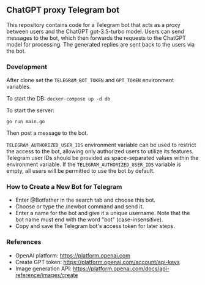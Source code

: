 ## ChatGPT proxy Telegram bot
This repository contains code for a Telegram bot that acts as a proxy between users and the ChatGPT gpt-3.5-turbo model.
Users can send messages to the bot, which then forwards the requests to the ChatGPT model for processing.
The generated replies are sent back to the users via the bot.

### Development
After clone set the `TELEGRAM_BOT_TOKEN` and `GPT_TOKEN` environment variables.

To start the DB:
`docker-compose up -d db`

To start the server:
```
go run main.go
```
Then post a message to the bot.

`TELEGRAM_AUTHORIZED_USER_IDS` environment variable can be used to restrict the access to the bot, allowing only authorized users to utilize its features.
Telegram user IDs should be provided as space-separated values within the environment variable. 
If the `TELEGRAM_AUTHORIZED_USER_IDS` variable is empty, all users will be permitted to use the bot by default.

### How to Create a New Bot for Telegram
- Enter @Botfather in the search tab and choose this bot.
- Choose or type the /newbot command and send it.
- Enter a name for the bot and give it a unique username. Note that the bot name must end with the word "bot" (case-insensitive).
- Copy and save the Telegram bot's access token for later steps.

### References
- OpenAI platform: https://platform.openai.com
- Create GPT token: https://platform.openai.com/account/api-keys
- Image generation API: https://platform.openai.com/docs/api-reference/images/create